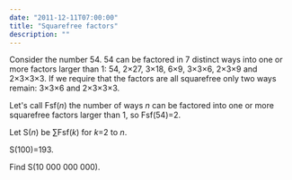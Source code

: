 ```yaml
---
date: "2011-12-11T07:00:00"
title: "Squarefree factors"
description: ""
---
```


<p>
Consider the number 54.
54 can be factored in 7 distinct ways into one or more factors larger than 1:
54, 2×27, 3×18, 6×9, 3×3×6, 2×3×9 and 2×3×3×3.
If we require that the factors are all squarefree only two ways remain: 3×3×6 and 2×3×3×3.
</p>
<p>
Let's call Fsf(<var>n</var>) the number of ways <var>n</var> can be factored into one or more squarefree factors larger than 1, so
Fsf(54)=2.
</p>
<p>
Let S(<var>n</var>) be ∑Fsf(<var>k</var>) for <var>k</var>=2 to <var>n</var>.
</p>
<p>
S(100)=193.
</p>
<p>
Find S(10 000 000 000). 
</p>

